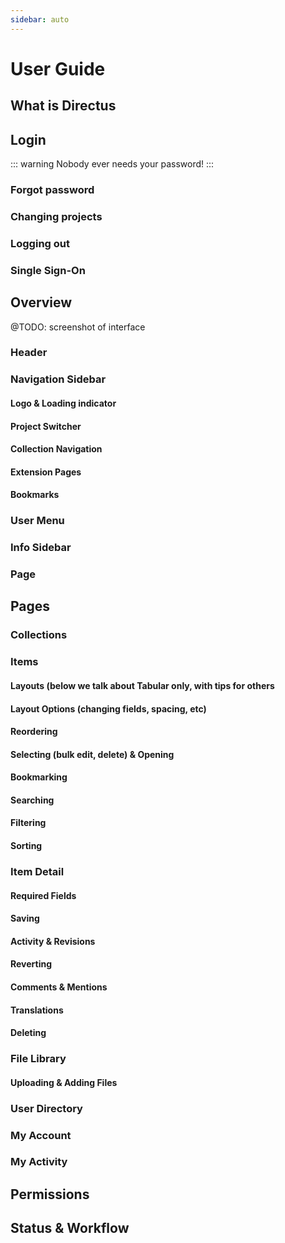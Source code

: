 ```yaml
---
sidebar: auto
---
```


# User Guide

## What is Directus

## Login

::: warning
Nobody ever needs your password!
:::

### Forgot password

### Changing projects

### Logging out

### Single Sign-On

## Overview

@TODO: screenshot of interface

### Header

### Navigation Sidebar

#### Logo & Loading indicator

#### Project Switcher

#### Collection Navigation

#### Extension Pages

#### Bookmarks

### User Menu

### Info Sidebar

### Page

## Pages

### Collections

### Items

#### Layouts (below we talk about Tabular only, with tips for others
#### Layout Options (changing fields, spacing, etc)
#### Reordering
#### Selecting (bulk edit, delete) & Opening
#### Bookmarking
#### Searching
#### Filtering
#### Sorting

### Item Detail

#### Required Fields
#### Saving
#### Activity & Revisions
#### Reverting
#### Comments & Mentions
#### Translations
#### Deleting

### File Library

#### Uploading & Adding Files

### User Directory

### My Account

### My Activity

## Permissions
## Status & Workflow
